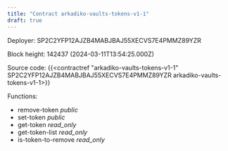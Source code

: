 ```yaml
---
title: "Contract arkadiko-vaults-tokens-v1-1"
draft: true
---
```

Deployer: SP2C2YFP12AJZB4MABJBAJ55XECVS7E4PMMZ89YZR


 



Block height: 142437 (2024-03-11T13:54:25.000Z)

Source code: {{<contractref "arkadiko-vaults-tokens-v1-1" SP2C2YFP12AJZB4MABJBAJ55XECVS7E4PMMZ89YZR arkadiko-vaults-tokens-v1-1>}}

Functions:

* remove-token _public_
* set-token _public_
* get-token _read_only_
* get-token-list _read_only_
* is-token-to-remove _read_only_
